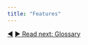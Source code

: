 ```yaml
---
title: "Features"
---
```




<div class="bottom-nav">
<a href="jekyll.html" title="Back to: Jekyll">◀</a> <a href="glossary-entries.html" title="">▶ Read next: Glossary</a>
</div>


<script type="text/javascript">
Mousetrap.bind('g n', function() {
    window.location.href = 'glossary-entries.html';
    return false;
});
</script>

